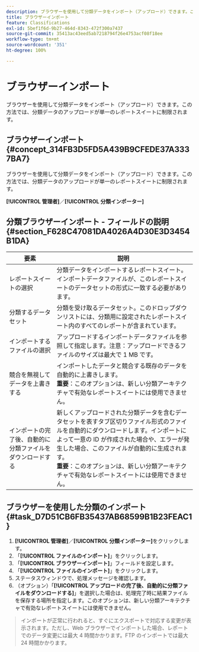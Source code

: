 ```yaml
---
description: ブラウザーを使用して分類データをインポート（アップロード）できます。この方法では、分類データのアップロードが単一のレポートスイートに制限されます。
title: ブラウザーインポート
feature: Classifications
exl-id: 5bef1f6d-9b27-464d-8343-472f300a7437
source-git-commit: 35413ac43eed5ab7218794f26e4753acf08f18ee
workflow-type: tm+mt
source-wordcount: '351'
ht-degree: 100%

---
```


# ブラウザーインポート

ブラウザーを使用して分類データをインポート（アップロード）できます。この方法では、分類データのアップロードが単一のレポートスイートに制限されます。

## ブラウザーインポート {#concept_314FB3D5FD5A439B9CFEDE37A3337BA7}

ブラウザーを使用して分類データをインポート（アップロード）できます。この方法では、分類データのアップロードが単一のレポートスイートに制限されます。

**[!UICONTROL 管理者]**／**[!UICONTROL 分類インポーター]**

## 分類ブラウザーインポート - フィールドの説明 {#section_F628C47081DA4026A4D30E3D3454B1DA}

| 要素 | 説明 |
| --- | --- |
| レポートスイートの選択 | 分類データをインポートするレポートスイート。インポートデータファイルが、このレポートスイートのデータセットの形式に一致する必要があります。 |
| 分類するデータセット | 分類を受け取るデータセット。このドロップダウンリストには、分類用に設定されたレポートスイート内のすべてのレポートが含まれています。 |
| インポートするファイルの選択 | アップロードするインポートデータファイルを参照して指定します。注意：アップロードできるファイルのサイズは最大で 1 MB です。 |
| 競合を無視してデータを上書きする | インポートしたデータと競合する既存のデータを自動的に上書きします。<br>**重要**：このオプションは、新しい分類アーキテクチャで有効なレポートスイートには使用できません。 |
| インポートの完了後、自動的に分類ファイルをダウンロードする | 新しくアップロードされた分類データを含むデータセットを表すタブ区切りファイル形式のファイルを自動的にダウンロードします。インポートによって一意の ID が作成された場合や、エラーが発生した場合、このファイルが自動的に生成されます。<br>**重要**：このオプションは、新しい分類アーキテクチャで有効なレポートスイートには使用できません。 |


## ブラウザーを使用した分類のインポート {#task_D7D51CB6FB35437AB68599B1B23FEAC1}

1. **[!UICONTROL 管理者]**／**[!UICONTROL 分類インポーター]**&#x200B;をクリックします。
1. 「**[!UICONTROL ファイルのインポート]**」をクリックします。
1. 「**[!UICONTROL ブラウザーインポート]**」フィールドを設定します。
1. 「**[!UICONTROL ファイルのインポート]**」をクリックします。
1. ステータスウィンドウで、処理メッセージを確認します。
1. （オプション）「**[!UICONTROL アップロードの完了後、自動的に分類ファイルをダウンロードする]**」を選択した場合は、処理完了時に結果ファイルを保存する場所を指定します。このオプションは、新しい分類アーキテクチャで有効なレポートスイートには使用できません。

>インポートが正常に行われると、すぐにエクスポートで対応する変更が表示されます。ただし、Web ブラウザーでインポートした場合、レポートでのデータ変更には最大 4 時間かかります。FTP のインポートでは最大 24 時間かかります。
